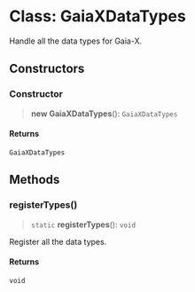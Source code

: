 # Class: GaiaXDataTypes

Handle all the data types for Gaia-X.

## Constructors

### Constructor

> **new GaiaXDataTypes**(): `GaiaXDataTypes`

#### Returns

`GaiaXDataTypes`

## Methods

### registerTypes()

> `static` **registerTypes**(): `void`

Register all the data types.

#### Returns

`void`
